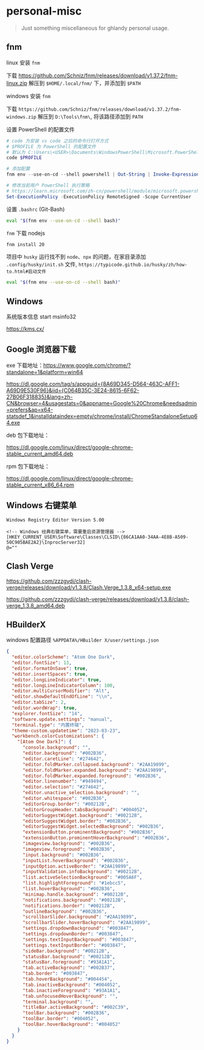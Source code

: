 # personal-misc

> Just something miscellaneous for ghlandy personal usage.

## fnm

linux 安装 `fnm`

下载 https://github.com/Schniz/fnm/releases/download/v1.37.2/fnm-linux.zip 解压到 `$HOME/.local/fnm/` 下，并添加到 `$PATH`

windows 安装 `fnm`

下载 `https://github.com/Schniz/fnm/releases/download/v1.37.2/fnm-windows.zip` 解压到 `D:\Tools\fnm\`, 将该路径添加到 `PATH`

设置 PowerShell 的配置文件

```ps1
# code 为安装 vs code 之后的命令行打开方式
# $PROFILE 为 PowerShell 的配置文件
# 默认为 C:\Users\<USER>\Documents\WindowsPowerShell\Microsoft.PowerShell_profile.ps1
code $PROFILE

# 添加配置
fnm env --use-on-cd --shell powershell | Out-String | Invoke-Expression

# 修改当前用户 PowerShell 执行策略
# https://learn.microsoft.com/zh-cn/powershell/module/microsoft.powershell.core/about/about_execution_policies?view=powershell-7.4#change-the-execution-policy
Set-ExecutionPolicy -ExecutionPolicy RemoteSigned -Scope CurrentUser
```

设置 `.bashrc` (Git-Bash)

```bash
eval "$(fnm env --use-on-cd --shell bash)"
```

`fnm` 下载 nodejs

```bash
fnm install 20
```

项目中 `husky` 运行找不到 `node`、`npx` 的问题，在家目录添加 `.config/husky/init.sh` 文件, `https://typicode.github.io/husky/zh/how-to.html#启动文件`

```bash
eval "$(fnm env --use-on-cd --shell bash)"
```

## Windows

系统版本信息 start msinfo32

https://kms.cx/

## Google 浏览器下载

exe 下载地址：https://www.google.com/chrome/?standalone=1&platform=win64

https://dl.google.com/tag/s/appguid={8A69D345-D564-463C-AFF1-A69D9E530F96}&iid={C064B35C-3E24-8615-6F62-27B06F318835}&lang=zh-CN&browser=4&usagestats=0&appname=Google%20Chrome&needsadmin=prefers&ap=x64-statsdef_1&installdataindex=empty/chrome/install/ChromeStandaloneSetup64.exe

deb 包下载地址：

https://dl.google.com/linux/direct/google-chrome-stable_current_amd64.deb

rpm 包下载地址：

https://dl.google.com/linux/direct/google-chrome-stable_current_x86_64.rpm

## Windows 右键菜单

```reg
Windows Registry Editor Version 5.00

<!-- Windows 经典右键菜单，需要重启资源管理器 -->
[HKEY_CURRENT_USER\Software\Classes\CLSID\{86CA1AA0-34AA-4E8B-A509-50C905BAE2A2}\InprocServer32]
@=""
```

## Clash Verge

https://github.com/zzzgydi/clash-verge/releases/download/v1.3.8/Clash.Verge_1.3.8_x64-setup.exe

https://github.com/zzzgydi/clash-verge/releases/download/v1.3.8/clash-verge_1.3.8_amd64.deb

## HBuilderX

windows 配置路径 `%APPDATA%/HBuilder X/user/settings.json`

```json
{
  "editor.colorScheme": "Atom One Dark",
  "editor.fontSize": 13,
  "editor.formatOnSave": true,
  "editor.insertSpaces": true,
  "editor.longLineIndicator": true,
  "editor.longLineIndicatorColumn": 100,
  "editor.multiCursorModifier": "Alt",
  "editor.showDefaultEndOfLine": "\\n",
  "editor.tabSize": 2,
  "editor.wordWrap": true,
  "explorer.fontSize": "14",
  "software.update.settings": "manual",
  "terminal.type": "内置终端",
  "theme-custom.updatetime": "2023-03-23",
  "workbench.colorCustomizations": {
    "[Atom One Dark]": {
      "console.background": "",
      "editor.background": "#002B36",
      "editor.caretLine": "#274642",
      "editor.foldMarker.collapsed.background": "#2AA19899",
      "editor.foldMarker.expanded.background": "#2AA19899",
      "editor.foldMarker.expanded.foreground": "#002B36",
      "editor.linenumber": "#949494",
      "editor.selection": "#274642",
      "editor.unactive_selection.background": "",
      "editor.whitespace": "#002B36",
      "editorGroup.border": "#00212B",
      "editorGroupHeader.tabsBackground": "#004052",
      "editorSuggestWidget.background": "#00212B",
      "editorSuggestWidget.border": "#002B36",
      "editorSuggestWidget.selectedBackground": "#002B36",
      "extensionButton.prominentBackground": "#002B36",
      "extensionButton.prominentHoverBackground": "#002B36",
      "imageview.background": "#002B36",
      "imageview.foreground": "#002B36",
      "input.background": "#002B36",
      "inputList.hoverBackground": "#002B36",
      "inputOption.activeBorder": "#2AA19899",
      "inputValidation.infoBackground": "#00212B",
      "list.activeSelectionBackground": "#005A6F",
      "list.highlightForeground": "#1ebcc5",
      "list.hoverBackground": "#002B36",
      "minimap.handle.background": "#00212B",
      "notifications.background": "#00212B",
      "notifications.border": "#00212B",
      "outlineBackground": "#002B36",
      "scrollbarSlider.background": "#2AA19899",
      "scrollbarSlider.hoverBackground": "#2AA19899",
      "settings.dropdownBackground": "#003847",
      "settings.dropdownBorder": "#003847",
      "settings.textInputBackground": "#003847",
      "settings.textInputBorder": "#003847",
      "sideBar.background": "#00212B",
      "statusBar.background": "#00212B",
      "statusBar.foreground": "#93A1A1",
      "tab.activeBackground": "#002B37",
      "tab.border": "#003847",
      "tab.hoverBackground": "#004454",
      "tab.inactiveBackground": "#004052",
      "tab.inactiveForeground": "#93A1A1",
      "tab.unfocusedHoverBackground": "",
      "terminal.background": "",
      "titleBar.activeBackground": "#002C39",
      "toolBar.background": "#002B36",
      "toolBar.border": "#004052",
      "toolBar.hoverBackground": "#004052"
    }
  }
}
```
